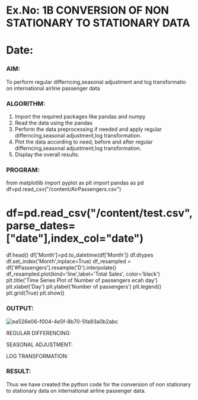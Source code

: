 # Ex.No: 1B                     CONVERSION OF NON STATIONARY TO STATIONARY DATA
# Date: 

### AIM:
To perform regular differncing,seasonal adjustment and log transformatio on international airline passenger data
### ALGORITHM:
1. Import the required packages like pandas and numpy
2. Read the data using the pandas
3. Perform the data preprocessing if needed and apply regular differncing,seasonal adjustment,log transformation.
4. Plot the data according to need, before and after regular differncing,seasonal adjustment,log transformation.
5. Display the overall results.
### PROGRAM:
from matplotlib import pyplot as plt
import pandas as pd
df=pd.read_csv("/content/AirPassengers.csv")
# df=pd.read_csv("/content/test.csv",parse_dates=["date"],index_col="date")
df.head()
df['Month']=pd.to_datetime(df['Month'])
df.dtypes
df.set_index('Month',inplace=True)
df_resampled = df['#Passengers'].resample('D').interpolate()
df_resampled.plot(kind='line',label='Total Sales', color='black')
plt.title('Time Series Plot of Number of passengers ecah day')
plt.xlabel('Day')
plt.ylabel('Number of passengers')
plt.legend()
plt.grid(True)
plt.show()


### OUTPUT:
![ea526e06-f004-4e5f-8b70-5fa93a0b2abc](https://github.com/user-attachments/assets/8d3110c1-e505-43e8-9848-f1cd2e8ca34b)


REGULAR DIFFERENCING:


SEASONAL ADJUSTMENT:


LOG TRANSFORMATION:



### RESULT:
Thus we have created the python code for the conversion of non stationary to stationary data on international airline passenger
data.
